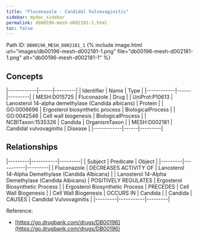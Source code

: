 ```yaml
---
title: "Fluconazole - Candidal Vulvovaginitis"
sidebar: mydoc_sidebar
permalink: db00196-mesh-d002181-1.html
toc: false 
---
```



Path ID: `DB00196_MESH_D002181_1`
{% include image.html url="images/db00196-mesh-d002181-1.png" file="db00196-mesh-d002181-1.png" alt="db00196-mesh-d002181-1" %}

## Concepts

|------------|------|---------|
| Identifier | Name | Type    |
|------------|------|---------|
| MESH:D015725 | Fluconazole | Drug |
| UniProt:P10613 | Lanosterol 14-alpha demethylase (Candida albicans) | Protein |
| GO:0006696 | Ergosterol biosynthetic process | BiologicalProcess |
| GO:0042546 | Cell wall biogenesis | BiologicalProcess |
| NCBITaxon:1535326 | Candida | OrganismTaxon |
| MESH:D002181 | Candidal vulvovaginitis | Disease |
|------------|------|---------|

## Relationships

|---------|-----------|---------|
| Subject | Predicate | Object  |
|---------|-----------|---------|
| Fluconazole | DECREASES ACTIVITY OF | Lanosterol 14-Alpha Demethylase (Candida Albicans) |
| Lanosterol 14-Alpha Demethylase (Candida Albicans) | POSITIVELY REGULATES | Ergosterol Biosynthetic Process |
| Ergosterol Biosynthetic Process | PRECEDES | Cell Wall Biogenesis |
| Cell Wall Biogenesis | OCCURS IN | Candida |
| Candida | CAUSES | Candidal Vulvovaginitis |
|---------|-----------|---------|

Reference: 
  - [https://go.drugbank.com/drugs/DB00196](https://go.drugbank.com/drugs/DB00196)
